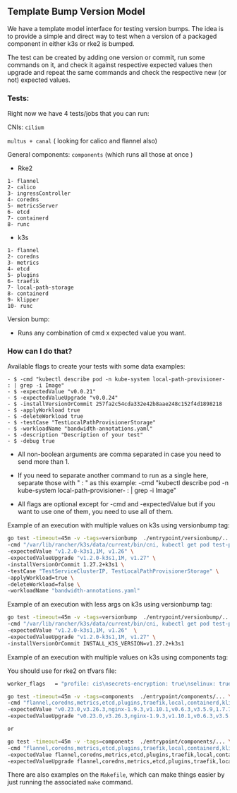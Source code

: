 ## Template Bump Version Model

We have a template model interface for testing version bumps. The idea is to provide a simple and direct way to test when a version of a packaged component in either k3s or rke2 is bumped.

The test can be created by adding one version or commit, run some commands on it, and check it against respective expected values then upgrade and repeat the same commands and check the respective new (or not) expected values.


### Tests:
Right now we have 4 tests/jobs that you can run:
 
 CNIs:
`cilium`

`multus + canal` ( looking for calico and flannel also)

 
General components: 
`components` (which runs all those at once )

- Rke2        
```
1- flannel
2- calico
3- ingressController
4- coredns
5- metricsServer
6- etcd
7- containerd
8- runc
```
- k3s
```
1- flannel
2- coredns
3- metrics
4- etcd
5- plugins
6- traefik
7- local-path-storage
8- containerd
9- klipper
10- runc
```

Version bump: 
- Runs any combination of cmd x expected value you want.



### How can I do that?

Available flags to create your tests with some data examples:
```
- $ -cmd "kubectl describe pod -n kube-system local-path-provisioner- : | grep -i Image"
- $ -expectedValue "v0.0.21"
- $ -expectedValueUpgrade "v0.0.24"
- $ -installVersionOrCommit 257fa2c54cda332e42b8aae248c152f4d1898218
- $ -applyWorkload true
- $ -deleteWorkload true
- $ -testCase "TestLocalPathProvisionerStorage"
- $ -workloadName "bandwidth-annotations.yaml"
- $ -description "Description of your test"
- $ -debug true
```

* All non-boolean arguments are comma separated in case you need to send more than 1.

* If you need to separate another command to run as a single here, separate those with " : " as this example:
-cmd "kubectl describe pod -n kube-system local-path-provisioner- :  | grep -i Image"

* All flags are optional except for -cmd and -expectedValue but if you want to use one of them, you need to use all of them.


Example of an execution with multiple values on k3s using versionbump tag:
```bash
go test -timeout=45m -v -tags=versionbump  ./entrypoint/versionbump/... \
-cmd "/var/lib/rancher/k3s/data/current/bin/cni, kubectl get pod test-pod -o yaml : | grep -A2 annotations, k3s -v" \
-expectedValue "v1.2.0-k3s1,1M, v1.26" \
-expectedValueUpgrade "v1.2.0-k3s1,1M, v1.27" \
-installVersionOrCommit 1.27.2+k3s1 \
-testCase "TestServiceClusterIP, TestLocalPathProvisionerStorage" \
-applyWorkload=true \
-deleteWorkload=false \
-workloadName "bandwidth-annotations.yaml"
```

Example of an execution with less args on k3s using versionbump tag:
```bash
go test -timeout=45m -v -tags=versionbump  ./entrypoint/versionbump/... \
-cmd "/var/lib/rancher/k3s/data/current/bin/cni, kubectl get pod test-pod -o yaml : | grep -A2 annotations, k3s -v"  \
-expectedValue "v1.2.0-k3s1,1M, v1.26"  \
-expectedValueUpgrade "v1.2.0-k3s1,1M, v1.27" \
-installVersionOrCommit INSTALL_K3S_VERSION=v1.27.2+k3s1
```

Example of an execution with multiple values on k3s using components tag:

You should use for rke2 on tfvars file:
```bash
worker_flags   = "profile: cis\nsecrets-encryption: true\nselinux: true\ncni:\n- multus\n- canal\n"
```

```bash
go test -timeout=45m -v -tags=components  ./entrypoint/components/... \
-cmd "flannel,coredns,metrics,etcd,plugins,traefik,local,containerd,klipper,runc" \
-expectedValue "v0.23.0,v3.26.3,nginx-1.9.3,v1.10.1,v0.6.3,v3.5.9,1.7.7,1.1.8" \
-expectedValueUpgrade "v0.23.0,v3.26.3,nginx-1.9.3,v1.10.1,v0.6.3,v3.5.9,1.7.7,1.1.8"

or

go test -timeout=45m -v -tags=components  ./entrypoint/components/... \
-cmd "flannel,coredns,metrics,etcd,plugins,traefik,local,containerd,klipper,runc" \
-expectedValue flannel,coredns,metrics,etcd,plugins,traefik,local,containerd,klipper,runc \
-expectedValueUpgrade flannel,coredns,metrics,etcd,plugins,traefik,local,containerd,klipper,runc
```


There are also examples on the `Makefile`, which can make things easier by just running the associated `make` command.


